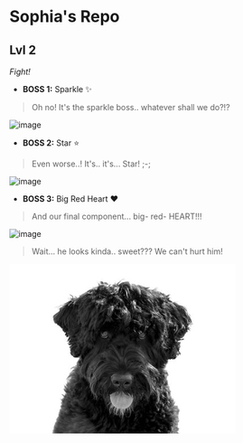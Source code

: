 # Sophia's Repo

## Lvl 2
*Fight!*
- **BOSS 1:** Sparkle ✨

> Oh no! It's the sparkle boss.. whatever shall we do?!?

![image](https://github.com/user-attachments/assets/9a5d830e-6f7b-44da-bc85-6932ebb1650a)
- **BOSS 2:** Star ⭐

> Even worse..! It's.. it's... Star! ;-;

![image](https://github.com/user-attachments/assets/95146dc0-b57e-4c01-a7cf-7a39d5746e29)
- **BOSS 3:** Big Red Heart ❤️

> And our final component... big- red- HEART!!!

![image](https://github.com/user-attachments/assets/ef1b4bba-dad8-4e21-bf7b-d17f9c2ae288)

> Wait... he looks kinda.. sweet??? We can't hurt him!

![image](md-image/cassie.jpg)
